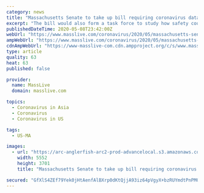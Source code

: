 ```yaml
---
category: news
title: "Massachusetts Senate to take up bill requiring coronavirus data from communities, nursing homes, correction centers"
excerpt: "The bill would also form a task force to study how safety could be improved for essential workers, long-term care facility residents and prisoners during the coronavirus pandemic."
publishedDateTime: 2020-05-08T23:42:00Z
webUrl: "https://www.masslive.com/coronavirus/2020/05/massachusetts-senate-to-take-up-bill-requiring-coronavirus-data-from-communities-nursing-homes-correction-centers.html"
ampWebUrl: "https://www.masslive.com/coronavirus/2020/05/massachusetts-senate-to-take-up-bill-requiring-coronavirus-data-from-communities-nursing-homes-correction-centers.html?outputType=amp"
cdnAmpWebUrl: "https://www-masslive-com.cdn.ampproject.org/c/s/www.masslive.com/coronavirus/2020/05/massachusetts-senate-to-take-up-bill-requiring-coronavirus-data-from-communities-nursing-homes-correction-centers.html?outputType=amp"
type: article
quality: 63
heat: 63
published: false

provider:
  name: MassLive
  domain: masslive.com

topics:
  - Coronavirus in Asia
  - Coronavirus
  - Coronavirus in US

tags:
  - US-MA

images:
  - url: "https://arc-anglerfish-arc2-prod-advancelocal.s3.amazonaws.com/public/QDNMIY3AGBA6NLMJZ3KEHRCXFI.jpg"
    width: 5552
    height: 3701
    title: "Massachusetts Senate to take up bill requiring coronavirus data from communities, nursing homes, correction centers"

secured: "GfXlS4ZEf79Yek0jHtAenfAlBXrp0dKtQjjA93iz64pVgyX+bzRUYmdtPnPM0RbVTqV6tu2oHYbQ72x9cQiFDEWEAkkoYjcYl9bZMXnN2ONezF6TITYSHG6nPnV6xtgpGX8L5fsNDgec4iMMAnYkBGjCP+4jQIQkyk7/caSAeFGcJMLkWhbjKIzdNgEtcMHLTi0ig9ik4CL/RuMIL39t/XIyyHIofjlRuCcSzvirtYG7ry1morIkFSRc47juYbPlBxksxM4kQAsGxBXyNKXGEqi8h7yvzmXSyxAfwE50R9GtJeau1FE1GvIXiYJLLaF3qdpprvKVaMWslr4EzRnfW7t05d1Mlv1Q1f0BnInv0zlNj+dnnGHu+TJttyoH1X0bSixwqxYj4hvu54oAeNoa+BsXjnkohIQd85IsagNTSoWZXjvA5qyqN98tdnHGPrvy0FIAs5u8+1RIpLxDs3juzHeIjxLdmEPyRh43A6LHqPQ=;UyfPTDyr3KHkeXjgeB88EQ=="
---
```


